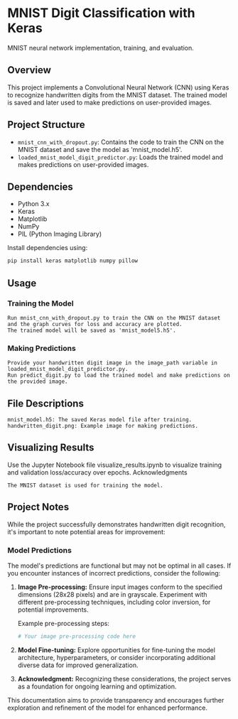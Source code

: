 # MNIST Digit Classification with Keras
MNIST neural network implementation, training, and evaluation.

## Overview

This project implements a Convolutional Neural Network (CNN) using Keras to recognize handwritten digits from the MNIST dataset. The trained model is saved and later used to make predictions on user-provided images.

## Project Structure

- `mnist_cnn_with_dropout.py`: Contains the code to train the CNN on the MNIST dataset and save the model as 'mnist_model.h5'.
- `loaded_mnist_model_digit_predictor.py`: Loads the trained model and makes predictions on user-provided images.

## Dependencies

- Python 3.x
- Keras
- Matplotlib
- NumPy
- PIL (Python Imaging Library)

Install dependencies using:

```bash
pip install keras matplotlib numpy pillow
```

## Usage
### Training the Model

    Run mnist_cnn_with_dropout.py to train the CNN on the MNIST dataset and the graph curves for loss and accuracy are plotted.
    The trained model will be saved as 'mnist_model5.h5'.

### Making Predictions

    Provide your handwritten digit image in the image_path variable in loaded_mnist_model_digit_predictor.py.
    Run predict_digit.py to load the trained model and make predictions on the provided image.

## File Descriptions

    mnist_model.h5: The saved Keras model file after training.
    handwritten_digit.png: Example image for making predictions.

## Visualizing Results

Use the Jupyter Notebook file visualize_results.ipynb to visualize training and validation loss/accuracy over epochs.
Acknowledgments

    The MNIST dataset is used for training the model.

## Project Notes

While the project successfully demonstrates handwritten digit recognition, it's important to note potential areas for improvement:

### Model Predictions

The model's predictions are functional but may not be optimal in all cases. If you encounter instances of incorrect predictions, consider the following:

1. **Image Pre-processing:** Ensure input images conform to the specified dimensions (28x28 pixels) and are in grayscale. Experiment with different pre-processing techniques, including color inversion, for potential improvements.

    Example pre-processing steps:

    ```python
    # Your image pre-processing code here
    ```

2. **Model Fine-tuning:** Explore opportunities for fine-tuning the model architecture, hyperparameters, or consider incorporating additional diverse data for improved generalization.

3. **Acknowledgment:** Recognizing these considerations, the project serves as a foundation for ongoing learning and optimization.

This documentation aims to provide transparency and encourages further exploration and refinement of the model for enhanced performance.






